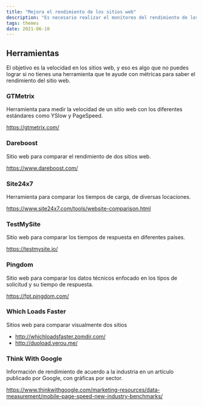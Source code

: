 ```yaml
---
title: "Mejora el rendimiento de los sitios web"
description: "Es necesario realizar el monitoreo del rendimiento de los sitios web para poder optimizarlos."
tags: themes
date: 2021-06-10
---
```


## Herramientas

El objetivo es la velocidad en los sitios web, y eso es algo que no puedes lograr si no tienes una herramienta que te ayude con métricas para saber el rendimiento del sitio web.

### GTMetrix

Herramienta para medir la velocidad de un sitio web con los diferentes estándares como YSlow y PageSpeed.

<https://gtmetrix.com/>

### Dareboost

Sitio web para comparar el rendimiento de dos sitios web.

<https://www.dareboost.com/>

### Site24x7

Herramienta para comparar los tiempos de carga, de diversas locaciones.

<https://www.site24x7.com/tools/website-comparison.html>

### TestMySite

Sitio web para comparar los tiempos de respuesta en diferentes países.

<https://testmysite.io/>

### Pingdom

Sitio web para comparar los datos técnicos enfocado en los tipos de solicitud y su tiempo de respuesta.

<https://fpt.pingdom.com/>

### Which Loads Faster

Sitios web para comparar visualmente dos sitios

- <http://whichloadsfaster.zomdir.com/>
- <http://duoload.verou.me/>

### Think With Google

Información de rendimiento de acuerdo a la industria en un artículo publicado por Google, con gráficas por sector.

<https://www.thinkwithgoogle.com/marketing-resources/data-measurement/mobile-page-speed-new-industry-benchmarks/>
